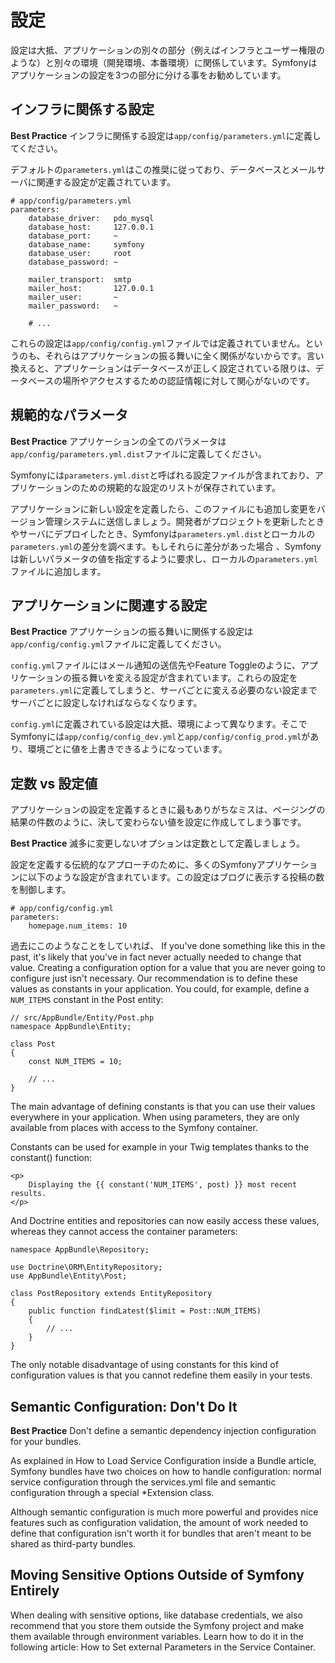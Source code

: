 # 設定
設定は大抵、アプリケーションの別々の部分（例えばインフラとユーザー権限のような）と別々の環境（開発環境、本番環境）に関係しています。Symfonyはアプリケーションの設定を3つの部分に分ける事をお勧めしています。

## インフラに関係する設定
**Best Practice**
インフラに関係する設定は`app/config/parameters.yml`に定義してください。

デフォルトの`parameters.yml`はこの推奨に従っており、データベースとメールサーバに関連する設定が定義されています。

```
# app/config/parameters.yml
parameters:
    database_driver:   pdo_mysql
    database_host:     127.0.0.1
    database_port:     ~
    database_name:     symfony
    database_user:     root
    database_password: ~

    mailer_transport:  smtp
    mailer_host:       127.0.0.1
    mailer_user:       ~
    mailer_password:   ~

    # ...
```

これらの設定は`app/config/config.yml`ファイルでは定義されていません。というのも、それらはアプリケーションの振る舞いに全く関係がないからです。言い換えると、アプリケーションはデータベースが正しく設定されている限りは、データベースの場所やアクセスするための認証情報に対して関心がないのです。

## 規範的なパラメータ
**Best Practice**
アプリケーションの全てのパラメータは`app/config/parameters.yml.dist`ファイルに定義してください。

Symfonyには`parameters.yml.dist`と呼ばれる設定ファイルが含まれており、アプリケーションのための規範的な設定のリストが保存されています。

アプリケーションに新しい設定を定義したら、このファイルにも追加し変更をバージョン管理システムに送信しましょう。開発者がプロジェクトを更新したときやサーバにデプロイしたとき、Symfonyは`parameters.yml.dist`とローカルの`parameters.yml`の差分を調べます。もしそれらに差分があった場合
、Symfonyは新しいパラメータの値を指定するように要求し、ローカルの`parameters.yml`ファイルに追加します。

## アプリケーションに関連する設定
**Best Practice**
アプリケーションの振る舞いに関係する設定は`app/config/config.yml`ファイルに定義してください。

`config.yml`ファイルにはメール通知の送信先やFeature Toggleのように、アプリケーションの振る舞いを変える設定が含まれています。これらの設定を`parameters.yml`に定義してしまうと、サーバごとに変える必要のない設定までサーバごとに設定しなければならなくなります。 

`config.yml`に定義されている設定は大抵、環境によって異なります。そこでSymfonyには`app/config/config_dev.yml`と`app/config/config_prod.yml`があり、環境ごとに値を上書きできるようになっています。

## 定数 vs 設定値
アプリケーションの設定を定義するときに最もありがちなミスは、ページングの結果の件数のように、決して変わらない値を設定に作成してしまう事です。

**Best Practice**
滅多に変更しないオプションは定数として定義しましょう。

設定を定義する伝統的なアプローチのために、多くのSymfonyアプリケーションに以下のような設定が含まれています。この設定はブログに表示する投稿の数を制御します。

```
# app/config/config.yml
parameters:
    homepage.num_items: 10
```

過去にこのようなことをしていれば、
If you've done something like this in the past, it's likely that you've in fact never actually needed to change that value. Creating a configuration option for a value that you are never going to configure just isn't necessary. Our recommendation is to define these values as constants in your application. You could, for example, define a `NUM_ITEMS` constant in the Post entity:

```
// src/AppBundle/Entity/Post.php
namespace AppBundle\Entity;

class Post
{
    const NUM_ITEMS = 10;

    // ...
}
```

The main advantage of defining constants is that you can use their values everywhere in your application. When using parameters, they are only available from places with access to the Symfony container.

Constants can be used for example in your Twig templates thanks to the constant() function:

```
<p>
    Displaying the {{ constant('NUM_ITEMS', post) }} most recent results.
</p>
```

And Doctrine entities and repositories can now easily access these values, whereas they cannot access the container parameters:

```
namespace AppBundle\Repository;

use Doctrine\ORM\EntityRepository;
use AppBundle\Entity\Post;

class PostRepository extends EntityRepository
{
    public function findLatest($limit = Post::NUM_ITEMS)
    {
        // ...
    }
}
```

The only notable disadvantage of using constants for this kind of configuration values is that you cannot redefine them easily in your tests.

## Semantic Configuration: Don't Do It
**Best Practice**
Don't define a semantic dependency injection configuration for your bundles.

As explained in How to Load Service Configuration inside a Bundle article, Symfony bundles have two choices on how to handle configuration: normal service configuration through the services.yml file and semantic configuration through a special \*Extension class.

Although semantic configuration is much more powerful and provides nice features such as configuration validation, the amount of work needed to define that configuration isn't worth it for bundles that aren't meant to be shared as third-party bundles.

## Moving Sensitive Options Outside of Symfony Entirely
When dealing with sensitive options, like database credentials, we also recommend that you store them outside the Symfony project and make them available through environment variables. Learn how to do it in the following article: How to Set external Parameters in the Service Container.
